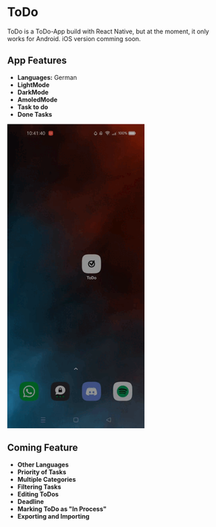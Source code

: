 # ToDo
ToDo is a ToDo-App build with React Native, but at the moment, it only works for Android. iOS version comming soon.

## App Features
- **Languages:** German
- **LightMode**
- **DarkMode**
- **AmoledMode**
- **Task to do**
- **Done Tasks**

<p>
  <img height="700" src="https://raw.githubusercontent.com/RoyalCrafter/ToDo/ToDo-1.1.3/ToDo-1.1.3-Android.gif?token=GHSAT0AAAAAABTEY4WUDBY3E6CEY6EKXBD2YUTS32Q" alt="Android Demo"></img>
</p>

## Coming Feature
- **Other Languages**
- **Priority of Tasks**
- **Multiple Categories**
- **Filtering Tasks**
- **Editing ToDos**
- **Deadline**
- **Marking ToDo as "In Process"**
- **Exporting and Importing**
